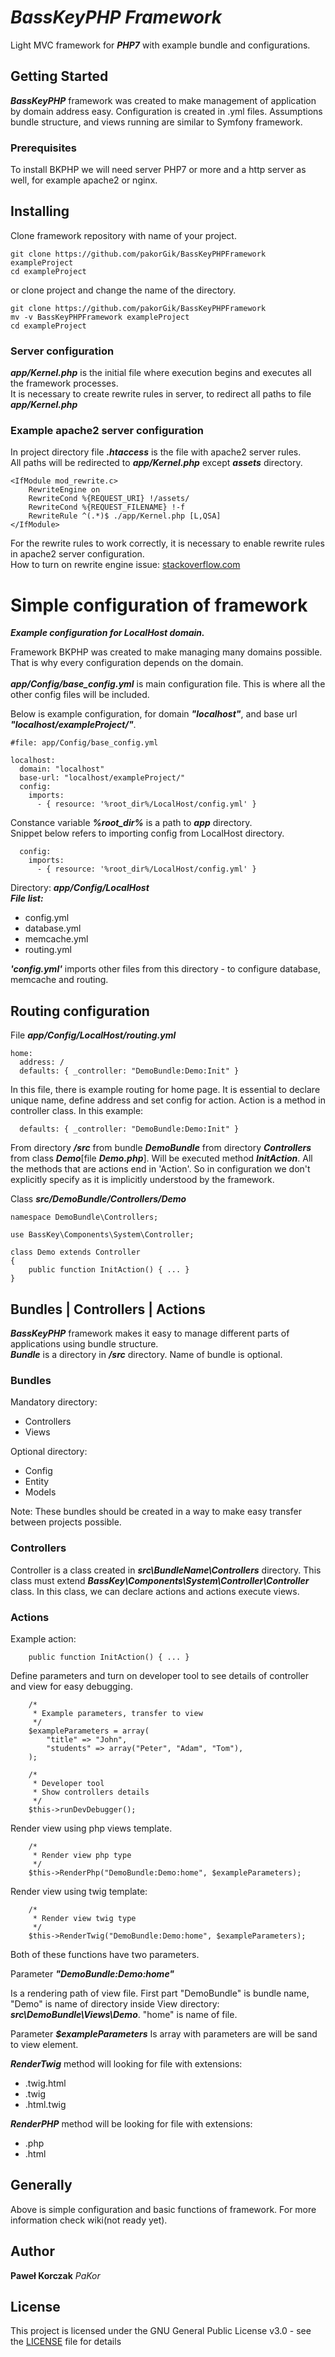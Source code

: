 # ***BassKeyPHP Framework***

Light MVC framework for ***PHP7*** with example bundle and configurations.

## Getting Started

***BassKeyPHP*** framework was created to make management of application by domain address easy. Configuration is created in .yml files. Assumptions bundle structure, and views running are similar to Symfony framework.

### Prerequisites

To install BKPHP we will need server PHP7 or more and a http server as well, for example apache2 or nginx.

## Installing

Clone framework repository with name of your project.

```
git clone https://github.com/pakorGik/BassKeyPHPFramework exampleProject
cd exampleProject
```

or clone project and change the name of the directory. 

```
git clone https://github.com/pakorGik/BassKeyPHPFramework
mv -v BassKeyPHPFramework exampleProject
cd exampleProject
```

### Server configuration

***app/Kernel.php*** is the initial file where execution begins and executes all the framework processes.<br/>
It is necessary to create rewrite rules in server, to redirect all paths to file ***app/Kernel.php***

### Example apache2 server configuration

In project directory file ***.htaccess*** is the file with apache2 server rules. <br />
All paths will be redirected to ***app/Kernel.php*** except ***assets*** directory.

```
<IfModule mod_rewrite.c>
    RewriteEngine on
    RewriteCond %{REQUEST_URI} !/assets/
    RewriteCond %{REQUEST_FILENAME} !-f
    RewriteRule ^(.*)$ ./app/Kernel.php [L,QSA]
</IfModule>
``` 

For the rewrite rules to work correctly, it is necessary to enable rewrite rules in apache2 server configuration.<br />
How to turn on rewrite engine issue: [stackoverflow.com](https://stackoverflow.com/questions/869092/how-to-enable-mod-rewrite-for-apache-2-2)

# Simple configuration of framework 

***Example configuration for LocalHost domain.***

Framework BKPHP was created to make managing many domains possible. 
That is why every configuration depends on the domain.<br/><br/>
***app/Config/base_config.yml*** is main configuration file. This is where all the other config files will be included.<br />

Below is example configuration, for domain ***"localhost"***, and base url ***"localhost/exampleProject/"***.

```
#file: app/Config/base_config.yml

localhost:
  domain: "localhost"
  base-url: "localhost/exampleProject/"
  config:
    imports:
      - { resource: '%root_dir%/LocalHost/config.yml' }
```

Constance variable ***%root_dir%*** is a path to ***app*** directory. <br />
Snippet below refers to importing config from LocalHost directory.

```
  config:
    imports:
      - { resource: '%root_dir%/LocalHost/config.yml' }
```

Directory: ***app/Config/LocalHost***<br />
***File list:***

* config.yml
* database.yml
* memcache.yml
* routing.yml

***'config.yml'*** imports other files from this directory - to configure database, memcache and routing.

## Routing configuration

File ***app/Config/LocalHost/routing.yml***

```
home:
  address: /
  defaults: { _controller: "DemoBundle:Demo:Init" }
```

In this file, there is example routing for home page. It is essential to declare unique name, define address and set config for action.
Action is a method in controller class. In this example:

```
  defaults: { _controller: "DemoBundle:Demo:Init" }
```

From directory ***/src*** from bundle ***DemoBundle*** from directory ***Controllers*** from class ***Demo***[file ***Demo.php***]. 
Will be executed method ***InitAction***.
All the methods that are actions end in 'Action'. 
So in configuration we don't explicitly specify as it is implicitly understood by the framework.


Class ***src/DemoBundle/Controllers/Demo***

```
namespace DemoBundle\Controllers;

use BassKey\Components\System\Controller;

class Demo extends Controller
{
    public function InitAction() { ... }
}
```

## Bundles | Controllers | Actions

***BassKeyPHP*** framework makes it easy to manage different parts of applications using bundle structure.<br />
***Bundle*** is a directory in ***/src*** directory. Name of bundle is optional.

### Bundles

Mandatory directory:

* Controllers
* Views

Optional directory:

* Config
* Entity
* Models

Note: These bundles should be created in a way to make easy transfer between projects possible.

### Controllers

Controller is a class created in ***src\BundleName\Controllers*** directory. This class must extend ***BassKey\Components\System\Controller\Controller*** class. In this class, we can declare actions and actions execute views.

### Actions

Example action:

```
    public function InitAction() { ... }
```

Define parameters and turn on developer tool to see details of controller and view for easy debugging. 

```
    /*
     * Example parameters, transfer to view
     */
    $exampleParameters = array(
        "title" => "John",
        "students" => array("Peter", "Adam", "Tom"),
    );
    
    /*
     * Developer tool
     * Show controllers details
     */
    $this->runDevDebugger();
```

Render view using php views template.

```
    /*
     * Render view php type
     */
    $this->RenderPhp("DemoBundle:Demo:home", $exampleParameters);
```

Render view using twig template:

```    
    /*
     * Render view twig type
     */
    $this->RenderTwig("DemoBundle:Demo:home", $exampleParameters);
```

Both of these functions have two parameters.

Parameter ***"DemoBundle:Demo:home"***

Is a rendering path of view file. First part "DemoBundle" is bundle name, "Demo" is name of directory inside View directory: 
***src\DemoBundle\Views\Demo***. "home" is name of file.<br />

Parameter ***$exampleParameters***
Is array with parameters are will be sand to view element.

***RenderTwig*** method will looking for file with extensions:
* .twig.html
* .twig
* .html.twig

***RenderPHP*** method will be looking for file with extensions:    
* .php
* .html

## Generally
Above is simple configuration and basic functions of framework. For more information check wiki(not ready yet). 

## Author

**Paweł Korczak** *PaKor*

## License

This project is licensed under the GNU General Public License v3.0 - see the [LICENSE](LICENSE) file for details
